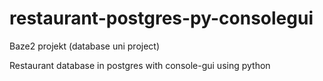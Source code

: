 # restaurant-postgres-py-consolegui
Baze2 projekt (database uni project)

Restaurant database in postgres with console-gui using python
